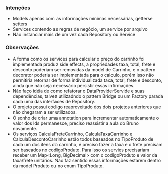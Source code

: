 ### Intenções
* Models apenas com as informações mínimas necessárias, getterse setters
* Services contendo as regras de negócio, um service por arquivo
* Não instanciar mais de um vez cada Repository ou Service


### Observações
* A forma como os services para calcular o preço do carrinho foi implementada produz side effects,
a propriedades taxa, total, frete e desconto poderiam ser removidas da model de Carrinho, e o pattern
decorator poderia ser implementada para o calculo, porém isso não permitiria retornar de forma
 individualizada taxa, total, frete e desconto, ainda que não seja necessário persistir essas infirmações.
* Não faço idéia de como refatorar o DataProviderServide e suas dependências, talvez utilizadndo o pattern Bridge
ou um Factory parada cada uma das interfaces de Repository.
* O projeto possui código reaproveitado dos dois projetos anteriores que não chegaram a ser utilizados.
* O sonho de criar uma annotation para incrementar automaticamente o valor dos Ids permanesce, preciso reassistir
 a aula do Bruno novamente.
* Os serviços CalculaFreteCarrinho, CalculaTaxaCarrinho e CalculaDescontoCarrinho estão todos baseados no TipoProduto
 de cada um dos itens do carrinho, é preciso fazer a taxa e o frete precisam ser baseados no codigoProduto. Para isso
 os servies precisariam receber um Map<Long, BigDecimal> com o codigoProduto e valor da taxa/frete unitários. Não faz
 sentido essas informações estarem dentro da model Produto ou no enum TipoProduto.
